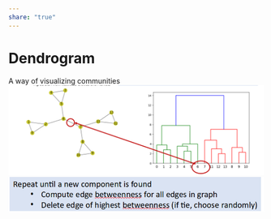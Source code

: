 ```yaml
---  
share: "true"  
---  
```

# Dendrogram  
  
  
A way of visualizing communities  
![Pasted image 20240213145922.png](./assets/Pasted%20image%2020240213145922.png)  
![Pasted image 20240213145937.png](./assets/Pasted%20image%2020240213145937.png)